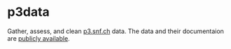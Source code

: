 # p3data

Gather, assess, and clean [p3.snf.ch](http://p3.snf.ch) data.  The data and their documentaion are [publicly available](http://p3.snf.ch/Pages/DataAndDocumentation.aspx).
